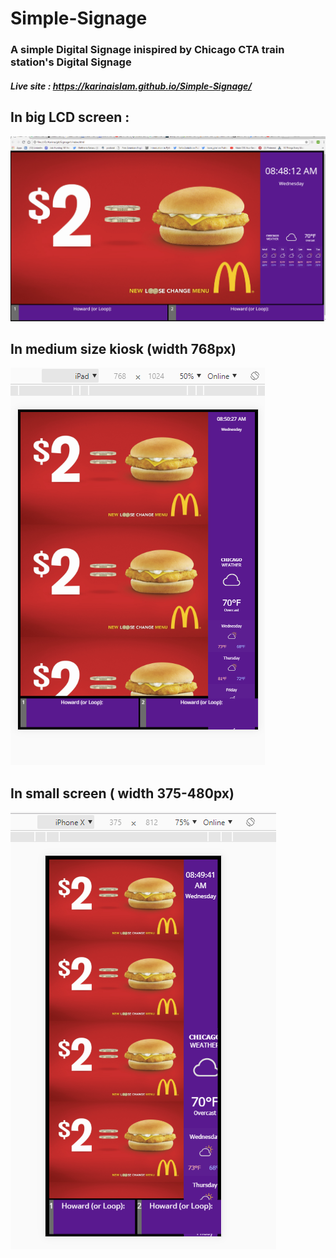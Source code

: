 # Simple-Signage

### A simple Digital Signage inispired by Chicago CTA train station's Digital Signage

##### Live site : https://karinaislam.github.io/Simple-Signage/

## In big LCD screen :

![](images/11.PNG)


## In medium size kiosk (width 768px)

![](images/13.PNG)


## In small screen ( width 375-480px)

![](images/12.PNG)


